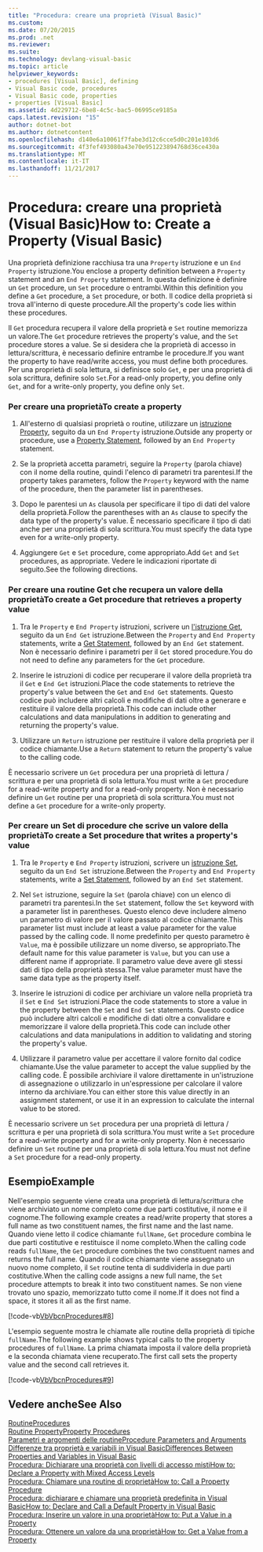 ```yaml
---
title: "Procedura: creare una proprietà (Visual Basic)"
ms.custom: 
ms.date: 07/20/2015
ms.prod: .net
ms.reviewer: 
ms.suite: 
ms.technology: devlang-visual-basic
ms.topic: article
helpviewer_keywords:
- procedures [Visual Basic], defining
- Visual Basic code, procedures
- Visual Basic code, properties
- properties [Visual Basic]
ms.assetid: 4d229712-6be8-4c5c-bac5-06995ce9185a
caps.latest.revision: "15"
author: dotnet-bot
ms.author: dotnetcontent
ms.openlocfilehash: d140e6a10061f7fabe3d12c6cce5d0c201e103d6
ms.sourcegitcommit: 4f3fef493080a43e70e951223894768d36ce430a
ms.translationtype: MT
ms.contentlocale: it-IT
ms.lasthandoff: 11/21/2017
---
```

# <a name="how-to-create-a-property-visual-basic"></a><span data-ttu-id="6fa2a-102">Procedura: creare una proprietà (Visual Basic)</span><span class="sxs-lookup"><span data-stu-id="6fa2a-102">How to: Create a Property (Visual Basic)</span></span>
<span data-ttu-id="6fa2a-103">Una proprietà definizione racchiusa tra una `Property` istruzione e un `End Property` istruzione.</span><span class="sxs-lookup"><span data-stu-id="6fa2a-103">You enclose a property definition between a `Property` statement and an `End Property` statement.</span></span> <span data-ttu-id="6fa2a-104">In questa definizione è definire un `Get` procedure, un `Set` procedure o entrambi.</span><span class="sxs-lookup"><span data-stu-id="6fa2a-104">Within this definition you define a `Get` procedure, a `Set` procedure, or both.</span></span> <span data-ttu-id="6fa2a-105">Il codice della proprietà si trova all'interno di queste procedure.</span><span class="sxs-lookup"><span data-stu-id="6fa2a-105">All the property's code lies within these procedures.</span></span>  
  
 <span data-ttu-id="6fa2a-106">Il `Get` procedura recupera il valore della proprietà e `Set` routine memorizza un valore.</span><span class="sxs-lookup"><span data-stu-id="6fa2a-106">The `Get` procedure retrieves the property's value, and the `Set` procedure stores a value.</span></span> <span data-ttu-id="6fa2a-107">Se si desidera che la proprietà di accesso in lettura/scrittura, è necessario definire entrambe le procedure.</span><span class="sxs-lookup"><span data-stu-id="6fa2a-107">If you want the property to have read/write access, you must define both procedures.</span></span> <span data-ttu-id="6fa2a-108">Per una proprietà di sola lettura, si definisce solo `Get`, e per una proprietà di sola scrittura, definire solo `Set`.</span><span class="sxs-lookup"><span data-stu-id="6fa2a-108">For a read-only property, you define only `Get`, and for a write-only property, you define only `Set`.</span></span>  
  
### <a name="to-create-a-property"></a><span data-ttu-id="6fa2a-109">Per creare una proprietà</span><span class="sxs-lookup"><span data-stu-id="6fa2a-109">To create a property</span></span>  
  
1.  <span data-ttu-id="6fa2a-110">All'esterno di qualsiasi proprietà o routine, utilizzare un [istruzione Property](../../../../visual-basic/language-reference/statements/property-statement.md), seguito da un `End Property` istruzione.</span><span class="sxs-lookup"><span data-stu-id="6fa2a-110">Outside any property or procedure, use a [Property Statement](../../../../visual-basic/language-reference/statements/property-statement.md), followed by an `End Property` statement.</span></span>  
  
2.  <span data-ttu-id="6fa2a-111">Se la proprietà accetta parametri, seguire la `Property` (parola chiave) con il nome della routine, quindi l'elenco di parametri tra parentesi.</span><span class="sxs-lookup"><span data-stu-id="6fa2a-111">If the property takes parameters, follow the `Property` keyword with the name of the procedure, then the parameter list in parentheses.</span></span>  
  
3.  <span data-ttu-id="6fa2a-112">Dopo le parentesi un `As` clausola per specificare il tipo di dati del valore della proprietà.</span><span class="sxs-lookup"><span data-stu-id="6fa2a-112">Follow the parentheses with an `As` clause to specify the data type of the property's value.</span></span> <span data-ttu-id="6fa2a-113">È necessario specificare il tipo di dati anche per una proprietà di sola scrittura.</span><span class="sxs-lookup"><span data-stu-id="6fa2a-113">You must specify the data type even for a write-only property.</span></span>  
  
4.  <span data-ttu-id="6fa2a-114">Aggiungere `Get` e `Set` procedure, come appropriato.</span><span class="sxs-lookup"><span data-stu-id="6fa2a-114">Add `Get` and `Set` procedures, as appropriate.</span></span> <span data-ttu-id="6fa2a-115">Vedere le indicazioni riportate di seguito.</span><span class="sxs-lookup"><span data-stu-id="6fa2a-115">See the following directions.</span></span>  
  
### <a name="to-create-a-get-procedure-that-retrieves-a-property-value"></a><span data-ttu-id="6fa2a-116">Per creare una routine Get che recupera un valore della proprietà</span><span class="sxs-lookup"><span data-stu-id="6fa2a-116">To create a Get procedure that retrieves a property value</span></span>  
  
1.  <span data-ttu-id="6fa2a-117">Tra le `Property` e `End Property` istruzioni, scrivere un [l'istruzione Get](../../../../visual-basic/language-reference/statements/get-statement.md), seguito da un `End Get` istruzione.</span><span class="sxs-lookup"><span data-stu-id="6fa2a-117">Between the `Property` and `End Property` statements, write a [Get Statement](../../../../visual-basic/language-reference/statements/get-statement.md), followed by an `End Get` statement.</span></span> <span data-ttu-id="6fa2a-118">Non è necessario definire i parametri per il `Get` stored procedure.</span><span class="sxs-lookup"><span data-stu-id="6fa2a-118">You do not need to define any parameters for the `Get` procedure.</span></span>  
  
2.  <span data-ttu-id="6fa2a-119">Inserire le istruzioni di codice per recuperare il valore della proprietà tra il `Get` e `End Get` istruzioni.</span><span class="sxs-lookup"><span data-stu-id="6fa2a-119">Place the code statements to retrieve the property's value between the `Get` and `End Get` statements.</span></span> <span data-ttu-id="6fa2a-120">Questo codice può includere altri calcoli e modifiche di dati oltre a generare e restituire il valore della proprietà.</span><span class="sxs-lookup"><span data-stu-id="6fa2a-120">This code can include other calculations and data manipulations in addition to generating and returning the property's value.</span></span>  
  
3.  <span data-ttu-id="6fa2a-121">Utilizzare un `Return` istruzione per restituire il valore della proprietà per il codice chiamante.</span><span class="sxs-lookup"><span data-stu-id="6fa2a-121">Use a `Return` statement to return the property's value to the calling code.</span></span>  
  
 <span data-ttu-id="6fa2a-122">È necessario scrivere un `Get` procedura per una proprietà di lettura / scrittura e per una proprietà di sola lettura.</span><span class="sxs-lookup"><span data-stu-id="6fa2a-122">You must write a `Get` procedure for a read-write property and for a read-only property.</span></span> <span data-ttu-id="6fa2a-123">Non è necessario definire un `Get` routine per una proprietà di sola scrittura.</span><span class="sxs-lookup"><span data-stu-id="6fa2a-123">You must not define a `Get` procedure for a write-only property.</span></span>  
  
### <a name="to-create-a-set-procedure-that-writes-a-propertys-value"></a><span data-ttu-id="6fa2a-124">Per creare un Set di procedure che scrive un valore della proprietà</span><span class="sxs-lookup"><span data-stu-id="6fa2a-124">To create a Set procedure that writes a property's value</span></span>  
  
1.  <span data-ttu-id="6fa2a-125">Tra le `Property` e `End Property` istruzioni, scrivere un [istruzione Set](../../../../visual-basic/language-reference/statements/set-statement.md), seguito da un `End Set` istruzione.</span><span class="sxs-lookup"><span data-stu-id="6fa2a-125">Between the `Property` and `End Property` statements, write a [Set Statement](../../../../visual-basic/language-reference/statements/set-statement.md), followed by an `End Set` statement.</span></span>  
  
2.  <span data-ttu-id="6fa2a-126">Nel `Set` istruzione, seguire la `Set` (parola chiave) con un elenco di parametri tra parentesi.</span><span class="sxs-lookup"><span data-stu-id="6fa2a-126">In the `Set` statement, follow the `Set` keyword with a parameter list in parentheses.</span></span> <span data-ttu-id="6fa2a-127">Questo elenco deve includere almeno un parametro di valore per il valore passato al codice chiamante.</span><span class="sxs-lookup"><span data-stu-id="6fa2a-127">This parameter list must include at least a value parameter for the value passed by the calling code.</span></span> <span data-ttu-id="6fa2a-128">Il nome predefinito per questo parametro è `Value`, ma è possibile utilizzare un nome diverso, se appropriato.</span><span class="sxs-lookup"><span data-stu-id="6fa2a-128">The default name for this value parameter is `Value`, but you can use a different name if appropriate.</span></span> <span data-ttu-id="6fa2a-129">Il parametro value deve avere gli stessi dati di tipo della proprietà stessa.</span><span class="sxs-lookup"><span data-stu-id="6fa2a-129">The value parameter must have the same data type as the property itself.</span></span>  
  
3.  <span data-ttu-id="6fa2a-130">Inserire le istruzioni di codice per archiviare un valore nella proprietà tra il `Set` e `End Set` istruzioni.</span><span class="sxs-lookup"><span data-stu-id="6fa2a-130">Place the code statements to store a value in the property between the `Set` and `End Set` statements.</span></span> <span data-ttu-id="6fa2a-131">Questo codice può includere altri calcoli e modifiche di dati oltre a convalidare e memorizzare il valore della proprietà.</span><span class="sxs-lookup"><span data-stu-id="6fa2a-131">This code can include other calculations and data manipulations in addition to validating and storing the property's value.</span></span>  
  
4.  <span data-ttu-id="6fa2a-132">Utilizzare il parametro value per accettare il valore fornito dal codice chiamante.</span><span class="sxs-lookup"><span data-stu-id="6fa2a-132">Use the value parameter to accept the value supplied by the calling code.</span></span> <span data-ttu-id="6fa2a-133">È possibile archiviare il valore direttamente in un'istruzione di assegnazione o utilizzarlo in un'espressione per calcolare il valore interno da archiviare.</span><span class="sxs-lookup"><span data-stu-id="6fa2a-133">You can either store this value directly in an assignment statement, or use it in an expression to calculate the internal value to be stored.</span></span>  
  
 <span data-ttu-id="6fa2a-134">È necessario scrivere un `Set` procedura per una proprietà di lettura / scrittura e per una proprietà di sola scrittura.</span><span class="sxs-lookup"><span data-stu-id="6fa2a-134">You must write a `Set` procedure for a read-write property and for a write-only property.</span></span> <span data-ttu-id="6fa2a-135">Non è necessario definire un `Set` routine per una proprietà di sola lettura.</span><span class="sxs-lookup"><span data-stu-id="6fa2a-135">You must not define a `Set` procedure for a read-only property.</span></span>  
  
## <a name="example"></a><span data-ttu-id="6fa2a-136">Esempio</span><span class="sxs-lookup"><span data-stu-id="6fa2a-136">Example</span></span>  
 <span data-ttu-id="6fa2a-137">Nell'esempio seguente viene creata una proprietà di lettura/scrittura che viene archiviato un nome completo come due parti costitutive, il nome e il cognome.</span><span class="sxs-lookup"><span data-stu-id="6fa2a-137">The following example creates a read/write property that stores a full name as two constituent names, the first name and the last name.</span></span> <span data-ttu-id="6fa2a-138">Quando viene letto il codice chiamante `fullName`, `Get` procedure combina le due parti costitutive e restituisce il nome completo.</span><span class="sxs-lookup"><span data-stu-id="6fa2a-138">When the calling code reads `fullName`, the `Get` procedure combines the two constituent names and returns the full name.</span></span> <span data-ttu-id="6fa2a-139">Quando il codice chiamante viene assegnato un nuovo nome completo, il `Set` routine tenta di suddividerla in due parti costitutive.</span><span class="sxs-lookup"><span data-stu-id="6fa2a-139">When the calling code assigns a new full name, the `Set` procedure attempts to break it into two constituent names.</span></span> <span data-ttu-id="6fa2a-140">Se non viene trovato uno spazio, memorizzato tutto come il nome.</span><span class="sxs-lookup"><span data-stu-id="6fa2a-140">If it does not find a space, it stores it all as the first name.</span></span>  
  
 [!code-vb[VbVbcnProcedures#8](./codesnippet/VisualBasic/how-to-create-a-property_1.vb)]  
  
 <span data-ttu-id="6fa2a-141">L'esempio seguente mostra le chiamate alle routine della proprietà di tipiche `fullName`.</span><span class="sxs-lookup"><span data-stu-id="6fa2a-141">The following example shows typical calls to the property procedures of `fullName`.</span></span> <span data-ttu-id="6fa2a-142">La prima chiamata imposta il valore della proprietà e la seconda chiamata viene recuperato.</span><span class="sxs-lookup"><span data-stu-id="6fa2a-142">The first call sets the property value and the second call retrieves it.</span></span>  
  
 [!code-vb[VbVbcnProcedures#9](./codesnippet/VisualBasic/how-to-create-a-property_2.vb)]  
  
## <a name="see-also"></a><span data-ttu-id="6fa2a-143">Vedere anche</span><span class="sxs-lookup"><span data-stu-id="6fa2a-143">See Also</span></span>  
 [<span data-ttu-id="6fa2a-144">Routine</span><span class="sxs-lookup"><span data-stu-id="6fa2a-144">Procedures</span></span>](./index.md)  
 [<span data-ttu-id="6fa2a-145">Routine Property</span><span class="sxs-lookup"><span data-stu-id="6fa2a-145">Property Procedures</span></span>](./property-procedures.md)  
 [<span data-ttu-id="6fa2a-146">Parametri e argomenti delle routine</span><span class="sxs-lookup"><span data-stu-id="6fa2a-146">Procedure Parameters and Arguments</span></span>](./procedure-parameters-and-arguments.md)  
 [<span data-ttu-id="6fa2a-147">Differenze tra proprietà e variabili in Visual Basic</span><span class="sxs-lookup"><span data-stu-id="6fa2a-147">Differences Between Properties and Variables in Visual Basic</span></span>](./differences-between-properties-and-variables.md)  
 [<span data-ttu-id="6fa2a-148">Procedura: Dichiarare una proprietà con livelli di accesso misti</span><span class="sxs-lookup"><span data-stu-id="6fa2a-148">How to: Declare a Property with Mixed Access Levels</span></span>](./how-to-declare-a-property-with-mixed-access-levels.md)  
 [<span data-ttu-id="6fa2a-149">Procedura: Chiamare una routine di proprietà</span><span class="sxs-lookup"><span data-stu-id="6fa2a-149">How to: Call a Property Procedure</span></span>](./how-to-call-a-property-procedure.md)  
 [<span data-ttu-id="6fa2a-150">Procedura: dichiarare e chiamare una proprietà predefinita in Visual Basic</span><span class="sxs-lookup"><span data-stu-id="6fa2a-150">How to: Declare and Call a Default Property in Visual Basic</span></span>](./how-to-declare-and-call-a-default-property.md)  
 [<span data-ttu-id="6fa2a-151">Procedura: Inserire un valore in una proprietà</span><span class="sxs-lookup"><span data-stu-id="6fa2a-151">How to: Put a Value in a Property</span></span>](./how-to-put-a-value-in-a-property.md)  
 [<span data-ttu-id="6fa2a-152">Procedura: Ottenere un valore da una proprietà</span><span class="sxs-lookup"><span data-stu-id="6fa2a-152">How to: Get a Value from a Property</span></span>](./how-to-get-a-value-from-a-property.md)
